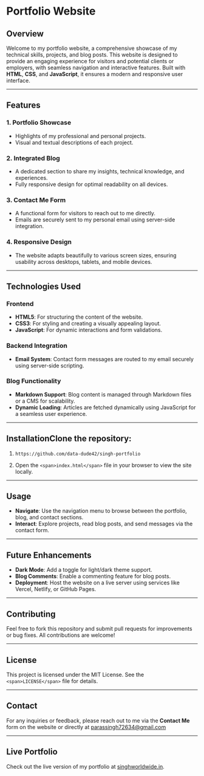 # Portfolio Website

## Overview

Welcome to my portfolio website, a comprehensive showcase of my technical skills, projects, and blog posts. This website is designed to provide an engaging experience for visitors and potential clients or employers, with seamless navigation and interactive features. Built with **HTML**, **CSS**, and **JavaScript**, it ensures a modern and responsive user interface.

---

## Features

### 1. **Portfolio Showcase**

* Highlights of my professional and personal projects.
* Visual and textual descriptions of each project.

### 2. **Integrated Blog**

* A dedicated section to share my insights, technical knowledge, and experiences.
* Fully responsive design for optimal readability on all devices.

### 3. **Contact Me Form**

* A functional form for visitors to reach out to me directly.
* Emails are securely sent to my personal email using server-side integration.

### 4. **Responsive Design**

* The website adapts beautifully to various screen sizes, ensuring usability across desktops, tablets, and mobile devices.

---

## Technologies Used

### Frontend

* **HTML5**: For structuring the content of the website.
* **CSS3**: For styling and creating a visually appealing layout.
* **JavaScript**: For dynamic interactions and form validations.

### Backend Integration

* **Email System**: Contact form messages are routed to my email securely using server-side scripting.

### Blog Functionality

* **Markdown Support**: Blog content is managed through Markdown files or a CMS for scalability.
* **Dynamic Loading**: Articles are fetched dynamically using JavaScript for a seamless user experience.

---

## InstallationClone the repository:

1. ```
   https://github.com/data-dude42/singh-portfolio
   ```
2. Open the `<span>index.html</span>` file in your browser to view the site locally.

---

## Usage

* **Navigate**: Use the navigation menu to browse between the portfolio, blog, and contact sections.
* **Interact**: Explore projects, read blog posts, and send messages via the contact form.

---

## Future Enhancements

* **Dark Mode**: Add a toggle for light/dark theme support.
* **Blog Comments**: Enable a commenting feature for blog posts.
* **Deployment**: Host the website on a live server using services like Vercel, Netlify, or GitHub Pages.

---

## Contributing

Feel free to fork this repository and submit pull requests for improvements or bug fixes. All contributions are welcome!

---

## License

This project is licensed under the MIT License. See the `<span>LICENSE</span>` file for details.

---

## Contact

For any inquiries or feedback, please reach out to me via the **Contact Me** form on the website or directly at [parassingh72634@gmail.com]()

---



## Live Portfolio

Check out the live version of my portfolio at [singhworldwide.in](https://singhworldwide.in/).
